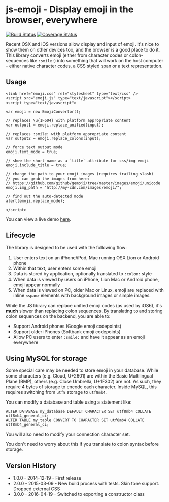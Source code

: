 # js-emoji - Display emoji in the browser, everywhere

[![Build Status](https://travis-ci.org/iamcal/js-emoji.svg)](https://travis-ci.org/iamcal/js-emoji)
[![Coverage Status](https://coveralls.io/repos/iamcal/js-emoji/badge.svg)](https://coveralls.io/r/iamcal/js-emoji)

Recent OSX and iOS versions allow display and input of emoji. It's nice to show them on 
other devices too, and the browser is a good place to do it. This library converts emoji
(either from character codes or colon-sequences like `:smile:`) into something that will
work on the host computer - either native character codes, a CSS styled span or a text
representation.


## Usage

    <link href="emoji.css" rel="stylesheet" type="text/css" />
    <script src="emoji.js" type="text/javascript"></script>
    <script type="text/javascript">

    var emoji = new EmojiConvertor();

    // replaces \u{1F604} with platform appropriate content
    var output1 = emoji.replace_unified(input);

    // replaces :smile: with platform appropriate content
    var output2 = emoji.replace_colons(input);

    // force text output mode
    emoji.text_mode = true;

    // show the short-name as a `title` attribute for css/img emoji
    emoji.include_title = true;

    // change the path to your emoji images (requires trailing slash)
    // you can grab the images from here:
    // https://github.com/github/gemoji/tree/master/images/emoji/unicode
    emoji.img_path = "http://my-cdn.com/images/emoji/";

    // find out the auto-detected mode
    alert(emoji.replace_mode);

    </script>

You can view a live demo <a href="http://unicodey.com/js-emoji/demo/demo.htm">here</a>.


## Lifecycle

The library is designed to be used with the following flow:

1.  User enters text on an iPhone/iPod, Mac running OSX Lion or Android phone
2.  Within that text, user enters some emoji
3.  Data is stored by application, optionally translated to `:colon:` style
4.  When data is viewed by users on iPhone, Lion Mac or Android phone, emoji appear normally
5.  When data is viewed on PC, older Mac or Linux, emoji are replaced with inline `<span>` elements with background images or simple images.

While the JS library can replace unified emoji codes (as used by iOS6), it's **much** slower than
replacing colon sequences. By translating to and storing colon sequences on the backend, you are able to:

* Support Android phones (Google emoji codepoints)
* Support older iPhones (Softbank emoji codepoints)
* Allow PC users to enter `:smile:` and have it appear as an emoji everywhere


## Using MySQL for storage

Some special care may be needed to store emoji in your database. While some characters (e.g. Cloud, U+2601) are
within the Basic Multilingual Plane (BMP), others (e.g. Close Umbrella, U+1F302) are not. As such, 
they require 4 bytes of storage to encode each character. Inside MySQL, this requires switching from `utf8` 
storage to `utf8mb4`.

You can modify a database and table using a statement like:

    ALTER DATABASE my_database DEFAULT CHARACTER SET utf8mb4 COLLATE utf8mb4_general_ci;
    ALTER TABLE my_table CONVERT TO CHARACTER SET utf8mb4 COLLATE utf8mb4_general_ci;

You will also need to modify your connection character set.

You don't need to worry about this if you translate to colon syntax before storage.


## Version History

* 1.0.0 - 2014-12-19 - First release
* 2.0.0 - 2015-03-09 - New build process with tests. Skin tone support. Dropped external CSS
* 3.0.0 - 2016-04-19 - Switched to exporting a constructor class
